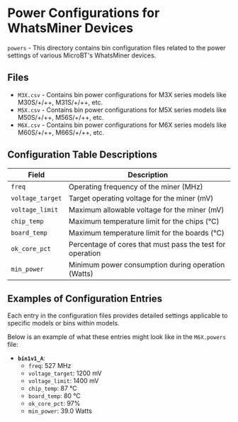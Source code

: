 # Power Configurations for WhatsMiner Devices

`powers` - This directory contains bin configuration files related to the power settings of various MicroBT's WhatsMiner devices.

## Files

- `M3X.csv` - Contains bin power configurations for M3X series models like M30S/+/++, M31S/+/++, etc.
- `M5X.csv` - Contains bin power configurations for M5X series models like M50S/+/++, M56S/+/++, etc.
- `M6X.csv` - Contains bin power configurations for M6X series models like M60S/+/++, M66S/+/++, etc.

## Configuration Table Descriptions

| Field             | Description                                                  |
|-------------------|--------------------------------------------------------------|
| `freq`            | Operating frequency of the miner (MHz)                       |
| `voltage_target`  | Target operating voltage for the miner (mV)                  |
| `voltage_limit`   | Maximum allowable voltage for the miner (mV)                 |
| `chip_temp`       | Maximum temperature limit for the chips (°C)                 |
| `board_temp`      | Maximum temperature limit for the boards (°C)                |
| `ok_core_pct`     | Percentage of cores that must pass the test for operation    |
| `min_power`       | Minimum power consumption during operation (Watts)           |

## Examples of Configuration Entries

Each entry in the configuration files provides detailed settings applicable to specific models or bins within models. 

Below is an example of what these entries might look like in the `M6X.powers` file:

- **`bin1v1_A`**: 
  - `freq`: 527 MHz
  - `voltage_target`: 1200 mV
  - `voltage_limit`: 1400 mV
  - `chip_temp`: 87 °C
  - `board_temp`: 80 °C
  - `ok_core_pct`: 97%
  - `min_power`: 39.0 Watts